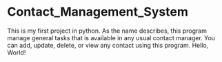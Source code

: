 # Contact_Management_System
This is my first project in python. As the name describes, this program manage general tasks that is available in any usual contact manager.
You can add, update, delete, or view any contact using this program.
Hello, World! 

